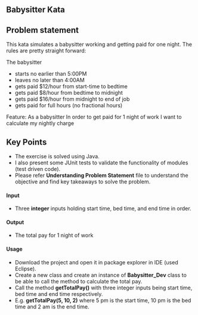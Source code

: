 ## Babysitter Kata


## Problem statement

This kata simulates a babysitter working and getting paid for one night.  The rules are pretty straight forward:

The babysitter 
- starts no earlier than 5:00PM
- leaves no later than 4:00AM
- gets paid $12/hour from start-time to bedtime
- gets paid $8/hour from bedtime to midnight
- gets paid $16/hour from midnight to end of job
- gets paid for full hours (no fractional hours)

Feature:
As a babysitter
In order to get paid for 1 night of work
I want to calculate my nightly charge

## Key Points
- The exercise is solved using Java.
- I also present some JUnit tests to validate the functionality of modules (test driven code).
- Please refer **Understanding Problem Statement** file to understand the objective and find key takeaways to solve the problem.

#### Input
- Three **integer** inputs holding start time, bed time, and end time in order.

#### Output
- The total pay for 1 night of work

#### Usage
- Download the project and open it in package explorer in IDE (used Eclipse).
- Create a new class and create an instance of **Babysitter_Dev** class to be able to call the method to calculate the total pay.
- Call the method **getTotalPay()** with three integer inputs being start time, bed time and end time respectively. 
- E.g. **getTotalPay(5, 10, 2)** where 5 pm is the start time, 10 pm is the bed time and 2 am is the end time.
